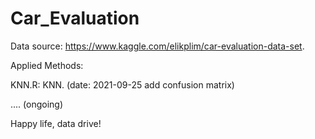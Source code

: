 # Car_Evaluation

Data source: https://www.kaggle.com/elikplim/car-evaluation-data-set.

Applied Methods:

KNN.R: KNN. (date: 2021-09-25 add confusion matrix)

.... (ongoing)

Happy life, data drive!
